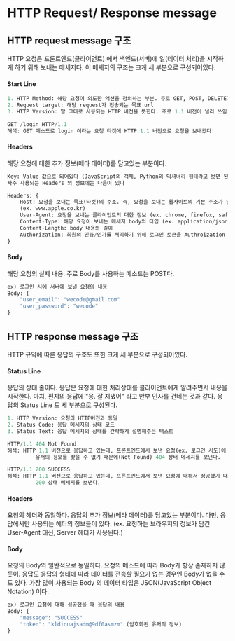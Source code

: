 # HTTP Request/ Response message
## HTTP request message 구조
HTTP 요청은 프론트엔드(클라이언트) 에서 백엔드(서버)에 일(데이터 처리)을 시작하게 하기 위해 보내는 메세지다. 이 메세지의 구조는 크게 세 부분으로 구성되어있다. 
#### Start Line
```python
1. HTTP Method: 해당 요청이 의도한 액션을 정의하는 부분. 주로 GET, POST, DELETE가 많이 쓰임
2. Request target: 해당 request가 전송되는 목표 url 
3. HTTP Version: 말 그대로 사용되는 HTTP 버전을 뜻한다. 주로 1.1 버전이 널리 쓰임

GET /login HTTP/1.1
해석: GET 메소드로 login 이라는 요청 타겟에 HTTP 1.1 버전으로 요청을 보내겠다!
```
#### Headers
해당 요청에 대한 추가 정보(메타 데이터)를 담고있는 부분이다. 
```python
Key: Value 값으로 되어있다 (JavaScript의 객체, Python의 딕셔너리 형태라고 보면 된다)
자주 사용되는 Headers 의 정보에는 다음이 있다 

Headers: {
	Host: 요청을 보내는 목표(타겟)의 주소. 즉, 요청을 보내는 웹사이트의 기본 주소가 된다
	(ex. www.apple.co.kr)
	User-Agent: 요청을 보내는 클라이언트의 대한 정보 (ex. chrome, firefox, safari, explorer)
	Content-Type: 해당 요청이 보내는 메세지 body의 타입 (ex. application/json)
	Content-Length: body 내용의 길이
	Authorization: 회원의 인증/인가를 처리하기 위해 로그인 토큰을 Authroization 에 담는다
}
```
#### Body
해당 요청의 실제 내용. 주로 Body를 사용하는 메소드는 POST다. 
```python
ex) 로그인 시에 서버에 보낼 요청의 내용
Body: {
	"user_email": "wecode@gmail.com"
	"user_password": "wecode"
}
```
## HTTP response message 구조
HTTP 규약에 따른 응답의 구조도 또한 크게 세 부분으로 구성되어있다.
#### Status Line
응답의 상태 줄이다. 응답은 요청에 대한 처리상태를 클라이언트에게 알려주면서 내용을 시작한다. 마치, 편지의 응답에 "응. 잘 지냈어" 라고 안부 인사를 건네는 것과 같다. 응답의 Status Line 도 세 부분으로 구성된다.
```python
1. HTTP Version: 요청의 HTTP버전과 동일
2. Status Code: 응답 메세지의 상태 코드
3. Status Text: 응답 메세지의 상태를 간략하게 설명해주는 텍스트

HTTP/1.1 404 Not Found
해석: HTTP 1.1 버전으로 응답하고 있는데, 프론트엔드에서 보낸 요청(ex. 로그인 시도)에 대해서
		 유저의 정보를 찾을 수 없기 때문에(Not Found) 404 상태 메세지를 보낸다.

HTTP/1.1 200 SUCCESS
해석: HTTP 1.1 버전으로 응답하고 있는데, 프론트엔드에서 보낸 요청에 대해서 성공했기 때문에
		 200 상태 메세지를 보낸다.
```
#### Headers
요청의 헤더와 동일하다. 응답의 추가 정보(메타 데이터)를 담고있는 부분이다. 다만, 응답에서만 사용되는 헤더의 정보들이 있다. (ex. 요청하는 브라우저의 정보가 담긴 User-Agent 대신, Server 헤더가 사용된다.)
#### Body
요청의 Body와 일반적으로 동일하다. 요청의 메소드에 따라 Body가 항상 존재하지 않듯이. 응답도 응답의 형태에 따라 데이터를 전송할 필요가 없는 경우엔 Body가 없을 수도 있다. 가장 많이 사용되는 Body 의 데이터 타입은 JSON(JavaScript Object Notation) 이다.
```python
ex) 로그인 요청에 대해 성공했을 때 응답의 내용
Body: {
	"message": "SUCCESS"
	"token": "kldiduajsadm@9df0asmzm" (암호화된 유저의 정보)
}
```
